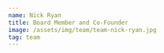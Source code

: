 ```yaml
---
name: Nick Ryan
title: Board Member and Co-Founder
image: /assets/img/team/team-nick-ryan.jpg
tag: team
---
```


